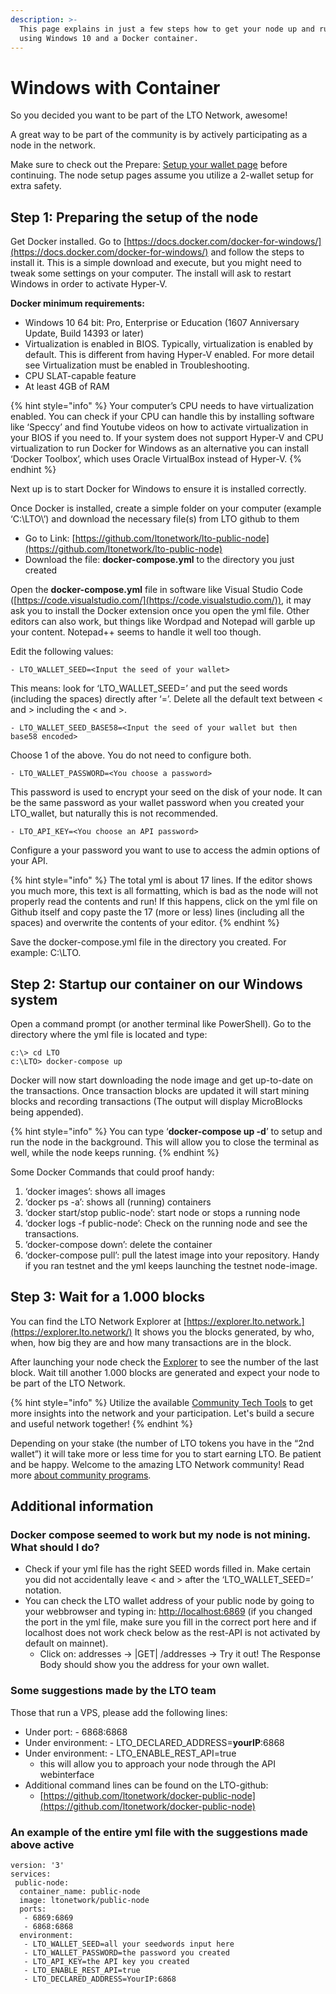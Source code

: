 ```yaml
---
description: >-
  This page explains in just a few steps how to get your node up and running
  using Windows 10 and a Docker container.
---
```


# Windows with Container

So you decided you want to be part of the LTO Network, awesome!

A great way to be part of the community is by actively participating as a node in the network.

Make sure to check out the Prepare: [Setup your wallet page](../../../tutorials/mining/prepare-setup-your-wallet.md) before continuing. The node setup pages assume you utilize a 2-wallet setup for extra safety.

## **Step 1: Preparing the setup of the node**

Get Docker installed. Go to [https://docs.docker.com/docker-for-windows/](https://docs.docker.com/docker-for-windows/) and follow the steps to install it. This is a simple download and execute, but you might need to tweak some settings on your computer. The install will ask to restart Windows in order to activate Hyper-V.

**Docker minimum requirements:**

* Windows 10 64 bit: Pro, Enterprise or Education (1607 Anniversary Update, Build 14393 or later)
* Virtualization is enabled in BIOS. Typically, virtualization is enabled by default. This is different from having Hyper-V enabled. For more detail see Virtualization must be enabled in Troubleshooting.
* CPU SLAT-capable feature
* At least 4GB of RAM

{% hint style="info" %}
Your computer’s CPU needs to have virtualization enabled. You can check if your CPU can handle this by installing software like ‘Speccy’ and find Youtube videos on how to activate virtualization in your BIOS if you need to. If your system does not support Hyper-V and CPU virtualization to run Docker for Windows as an alternative you can install ‘Docker Toolbox’, which uses Oracle VirtualBox instead of Hyper-V.
{% endhint %}

Next up is to start Docker for Windows to ensure it is installed correctly.

Once Docker is installed, create a simple folder on your computer (example ‘C:\LTO\’) and download the necessary file(s) from LTO github to them

* Go to Link: [https://github.com/ltonetwork/lto-public-node](https://github.com/ltonetwork/lto-public-node)
* Download the file: **docker-compose.yml** to the directory you just created

Open the **docker-compose.yml** file in software like Visual Studio Code ([https://code.visualstudio.com/](https://code.visualstudio.com/)), it may ask you to install the Docker extension once you open the yml file. Other editors can also work, but things like Wordpad and Notepad will garble up your content. Notepad++ seems to handle it well too though.

Edit the following values:

```
- LTO_WALLET_SEED=<Input the seed of your wallet>
```

This means: look for ‘LTO\_WALLET\_SEED=’ and put the seed words (including the spaces) directly after ‘=’. Delete all the default text between < and > including the < and >.

```
- LTO_WALLET_SEED_BASE58=<Input the seed of your wallet but then base58 encoded>
```

Choose 1 of the above. You do not need to configure both.

```
- LTO_WALLET_PASSWORD=<You choose a password>
```

This password is used to encrypt your seed on the disk of your node. It can be the same password as your wallet password when you created your LTO\_wallet, but naturally this is not recommended.

```
- LTO_API_KEY=<You choose an API password>
```

Configure a your password you want to use to access the admin options of your API.

{% hint style="info" %}
The total yml is about 17 lines. If the editor shows you much more, this text is all formatting, which is bad as the node will not properly read the contents and run! If this happens, click on the yml file on Github itself and copy paste the 17 (more or less) lines (including all the spaces) and overwrite the contents of your editor.
{% endhint %}

Save the docker-compose.yml file in the directory you created. For example: C:\LTO.

## Step 2: Startup our container on our Windows system

Open a command prompt (or another terminal like PowerShell). Go to the directory where the yml file is located and type:

```
c:\> cd LTO
c:\LTO> docker-compose up
```

Docker will now start downloading the node image and get up-to-date on the transactions. Once transaction blocks are updated it will start mining blocks and recording transactions (The output will display MicroBlocks being appended).

{% hint style="info" %}
You can type ‘**docker-compose up -d**’ to setup and run the node in the background. This will allow you to close the terminal as well, while the node keeps running.
{% endhint %}

Some Docker Commands that could proof handy:

1. ‘docker images’: shows all images
2. ‘docker ps -a’: shows all (running) containers
3. ‘docker start/stop public-node’: start node or stops a running node
4. ‘docker logs -f public-node’: Check on the running node and see the transactions.
5. ‘docker-compose down’: delete the container
6. ‘docker-compose pull’: pull the latest image into your repository. Handy if you ran testnet and the yml keeps launching the testnet node-image.

## **Step 3: Wait for a 1.000 blocks**

You can find the LTO Network Explorer at [https://explorer.lto.network.](https://explorer.lto.network/) It shows you the blocks generated, by who, when, how big they are and how many transactions are in the block.

After launching your node check the [Explorer](https://explorer.lto.network) to see the number of the last block. Wait till another 1.000 blocks are generated and expect your node to be part of the LTO Network.

{% hint style="info" %}
Utilize the available [Community Tech Tools](https://blog.lto.network/distributed-workforce-community-dao-level-up/#tech-lab) to get more insights into the network and your participation. Let's build a secure and useful network together!
{% endhint %}

Depending on your stake (the number of LTO tokens you have in the “2nd wallet”) it will take more or less time for you to start earning LTO. Be patient and be happy. Welcome to the amazing LTO Network community! Read more [about community programs](https://blog.lto.network/distributed-workforce-community-dao-level-up/).

## Additional information

### **Docker compose seemed to work but my node is not mining. What should I do?**

* Check if your yml file has the right SEED words filled in. Make certain you did not accidentally leave < and > after the ‘LTO\_WALLET\_SEED=’ notation.
* You can check the LTO wallet address of your public node by going to your webbrowser and typing in: [http://localhost:6869](http://localhost:6869) (if you changed the port in the yml file, make sure you fill in the correct port here and if localhost does not work check below as the rest-API is not activated by default on mainnet).
  * Click on: addresses -> |GET| /addresses -> Try it out! The Response Body should show you the address for your own wallet.

### **Some suggestions made by the LTO team**

Those that run a VPS, please add the following lines:

* Under port: - 6868:6868
* Under environment: - LTO\_DECLARED\_ADDRESS=**yourIP**:6868
* Under environment: - LTO\_ENABLE\_REST\_API=true&#x20;
  * this will allow you to approach your node through the API webinterface
* Additional command lines can be found on the LTO-github:
  * [https://github.com/ltonetwork/docker-public-node](https://github.com/ltonetwork/docker-public-node)

### **An example of the entire yml file with the suggestions made above active**

```
version: '3'
services:
 public-node:
  container_name: public-node
  image: ltonetwork/public-node
  ports:
   - 6869:6869
   - 6868:6868
  environment:
   - LTO_WALLET_SEED=all your seedwords input here
   - LTO_WALLET_PASSWORD=the password you created
   - LTO_API_KEY=the API key you created
   - LTO_ENABLE_REST_API=true
   - LTO_DECLARED_ADDRESS=YourIP:6868
```
